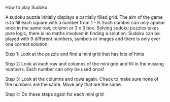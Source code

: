 How to play Sudoku

A sudoku puzzle initially displays a partially filled grid.
The aim of the game is to fill each square with a number from 1 - 9. Each number can only appear once in the same row, column or 3 x 3 box. 
Solving sudoku puzzles takes pure logic, there is no maths involved in finding a solution. Sudoku can be played with 9 different numbers, symbols or images and there is only ever one correct solution.
 
Step 1:
Look at the puzzle and find a mini grid that has lots of hints

Step 2:
Look at each row and columns of the mini grid and fill in the missing numbers. Each number can only be used once!

Step 3:
Look at the columns and rows again. Check to make sure none of the numbers are the same. Move any that are the same.

Step 4:
Do these steps again for each mini grid







